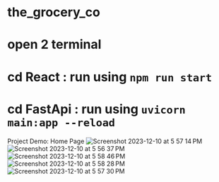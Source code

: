 # the_grocery_co
# open 2 terminal
# cd React : run using `npm run start`
# cd FastApi : run using `uvicorn main:app --reload` 
Project Demo:
Home Page
![Screenshot 2023-12-10 at 5 57 14 PM](https://github.com/vinhnguyen1402/the_grocery_co/assets/116229671/c2f8d1c6-8551-4496-b40f-26ece12df129)
![Screenshot 2023-12-10 at 5 56 37 PM](https://github.com/vinhnguyen1402/the_grocery_co/assets/116229671/24bffc8f-5ca2-4199-afc6-1e2bd9799c1c)
![Screenshot 2023-12-10 at 5 58 46 PM](https://github.com/vinhnguyen1402/the_grocery_co/assets/116229671/a38f8223-75a8-4ea0-8914-0878ef638c81)
![Screenshot 2023-12-10 at 5 58 28 PM](https://github.com/vinhnguyen1402/the_grocery_co/assets/116229671/4e262fa5-676c-4e16-a321-2fb56e3fc8a2)
![Screenshot 2023-12-10 at 5 57 30 PM](https://github.com/vinhnguyen1402/the_grocery_co/assets/116229671/b32559c0-3978-45ae-822f-41f822527682)

